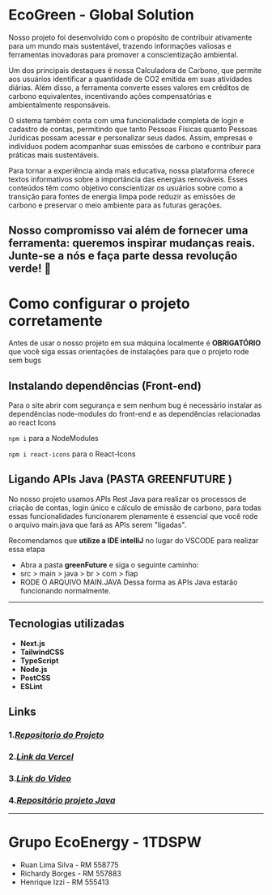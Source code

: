 # EcoGreen - Global Solution
Nosso projeto foi desenvolvido com o propósito de contribuir ativamente para um mundo mais sustentável, trazendo informações valiosas e ferramentas inovadoras para promover a conscientização ambiental.

Um dos principais destaques é nossa Calculadora de Carbono, que permite aos usuários identificar a quantidade de CO2 emitida em suas atividades diárias. Além disso, a ferramenta converte esses valores em créditos de carbono equivalentes, incentivando ações compensatórias e ambientalmente responsáveis.

O sistema também conta com uma funcionalidade completa de login e cadastro de contas, permitindo que tanto Pessoas Físicas quanto Pessoas Jurídicas possam acessar e personalizar seus dados. Assim, empresas e indivíduos podem acompanhar suas emissões de carbono e contribuir para práticas mais sustentáveis.

Para tornar a experiência ainda mais educativa, nossa plataforma oferece textos informativos sobre a importância das energias renováveis. Esses conteúdos têm como objetivo conscientizar os usuários sobre como a transição para fontes de energia limpa pode reduzir as emissões de carbono e preservar o meio ambiente para as futuras gerações.

Nosso compromisso vai além de fornecer uma ferramenta: queremos inspirar mudanças reais. Junte-se a nós e faça parte dessa revolução verde! 🌱
---

# Como configurar o projeto corretamente
Antes de usar o nosso projeto em sua máquina localmente é **OBRIGATÓRIO** que você siga essas orientações de instalações para que o projeto rode sem bugs
## Instalando dependências (Front-end)
Para o site abrir com segurança e sem nenhum bug é necessário instalar as dependências node-modules do front-end e as dependências relacionadas ao react Icons

``` npm i ``` para a NodeModules

```npm i react-icons``` para o React-Icons

## Ligando  APIs Java (PASTA GREENFUTURE )
No nosso projeto usamos APIs Rest Java para realizar os processos de criação de contas, login único e cálculo de emissão de carbono, para todas essas funcionalidades funcionarem plenamente é essencial que você rode o arquivo main.java que fará as APIs serem "ligadas".

Recomendamos que **utilize a IDE intelliJ** no lugar do VSCODE para realizar essa etapa

- Abra a pasta **greenFuture** e siga o seguinte caminho:
- src > main > java > br > com > fiap
- RODE O ARQUIVO MAIN.JAVA
Dessa forma as APIs Java estarão funcionando normalmente.
---
## Tecnologias utilizadas

- **Next.js**
- **TailwindCSS**
- **TypeScript**
- **Node.js**
- **PostCSS**
- **ESLint**

## Links

### 1.*[Repositorio do Projeto](https://github.com/ruaanls/futureGreen)*

### 2.*[Link da Vercel](https://future-green-rhkvmda4y-ruaanls-projects.vercel.app)*

### 3.*[Link do Video](https://github.com/ruaanls/futureGreen)*

### 4.*[Repositório projeto Java](https://github.com/ruaanls/CalculaCarbonoJava)*


---

# Grupo EcoEnergy - 1TDSPW 

- Ruan Lima Silva - RM 558775
- Richardy Borges - RM 557883
- Henrique Izzi - RM 555413